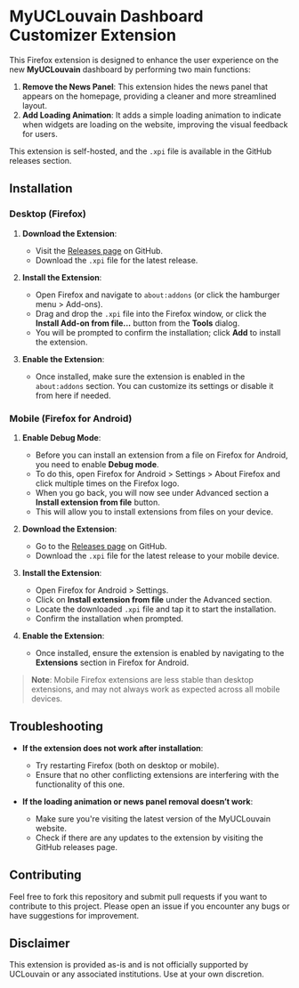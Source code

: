 # MyUCLouvain Dashboard Customizer Extension

This Firefox extension is designed to enhance the user experience on the new **MyUCLouvain** dashboard by performing two main functions:

1. **Remove the News Panel**: This extension hides the news panel that appears on the homepage, providing a cleaner and more streamlined layout.
2. **Add Loading Animation**: It adds a simple loading animation to indicate when widgets are loading on the website, improving the visual feedback for users.

This extension is self-hosted, and the `.xpi` file is available in the GitHub releases section.

## Installation

### Desktop (Firefox)

1. **Download the Extension**:
   - Visit the [Releases page](https://github.com/Vo-Alex/UCL-noNews/releases) on GitHub.
   - Download the `.xpi` file for the latest release.
   
2. **Install the Extension**:
   - Open Firefox and navigate to `about:addons` (or click the hamburger menu > Add-ons).
   - Drag and drop the `.xpi` file into the Firefox window, or click the **Install Add-on from file...** button from the **Tools** dialog.
   - You will be prompted to confirm the installation; click **Add** to install the extension.
   
3. **Enable the Extension**:
   - Once installed, make sure the extension is enabled in the `about:addons` section. You can customize its settings or disable it from here if needed.

### Mobile (Firefox for Android)

1. **Enable Debug Mode**:
   - Before you can install an extension from a file on Firefox for Android, you need to enable **Debug mode**.
   - To do this, open Firefox for Android > Settings > About Firefox and click multiple times on the Firefox logo.
   - When you go back, you will now see under Advanced section a **Install extension from file** button.
   - This will allow you to install extensions from files on your device.

2. **Download the Extension**:
   - Go to the [Releases page](https://github.com/Vo-Alex/UCL-noNews/releases) on GitHub.
   - Download the `.xpi` file for the latest release to your mobile device.

3. **Install the Extension**:
   - Open Firefox for Android > Settings.
   - Click on **Install extension from file** under the Advanced section.
   - Locate the downloaded `.xpi` file and tap it to start the installation.
   - Confirm the installation when prompted.

4. **Enable the Extension**:
   - Once installed, ensure the extension is enabled by navigating to the **Extensions** section in Firefox for Android.

> **Note**: Mobile Firefox extensions are less stable than desktop extensions, and may not always work as expected across all mobile devices.

## Troubleshooting

- **If the extension does not work after installation**:
  - Try restarting Firefox (both on desktop or mobile).
  - Ensure that no other conflicting extensions are interfering with the functionality of this one.

- **If the loading animation or news panel removal doesn’t work**:
  - Make sure you're visiting the latest version of the MyUCLouvain website.
  - Check if there are any updates to the extension by visiting the GitHub releases page.

## Contributing

Feel free to fork this repository and submit pull requests if you want to contribute to this project. Please open an issue if you encounter any bugs or have suggestions for improvement.

## Disclaimer

This extension is provided as-is and is not officially supported by UCLouvain or any associated institutions. Use at your own discretion.
